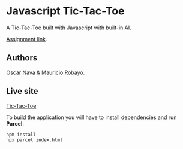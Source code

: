 # Javascript Tic-Tac-Toe

A Tic-Tac-Toe built with Javascript with built-in AI.

[Assignment link](https://www.theodinproject.com/courses/javascript/lessons/tic-tac-toe-javascript).

## Authors

[Oscar Nava](https://github.com/oscarnava) & [Mauricio Robayo](https://github.com/MauricioRobayo).

## Live site
[Tic-Tac-Toe](https://rawcdn.githack.com/oscarnava/js-tic-tac-toe/f65ebde551ed4bb59e98dba4c96388dc394e4acc/dist/index.html)

To build the application you will have to install dependencies and run **Parcel**:
```
npm install
npx parcel index.html
```
